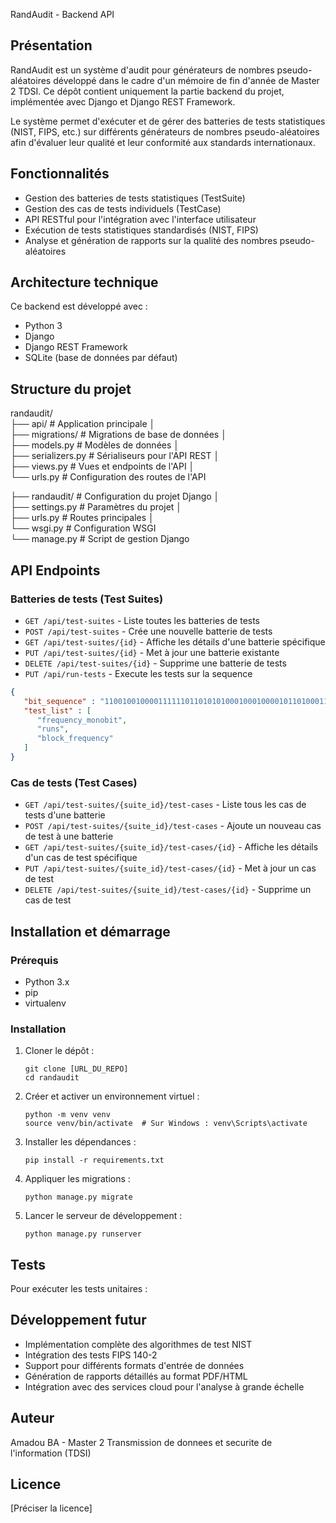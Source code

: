 RandAudit - Backend API

## Présentation

RandAudit est un système d'audit pour générateurs de nombres pseudo-aléatoires développé dans le cadre d'un mémoire de fin d'année de Master 2 TDSI. Ce dépôt contient uniquement la partie backend du projet, implémentée avec Django et Django REST Framework.

Le système permet d'exécuter et de gérer des batteries de tests statistiques (NIST, FIPS, etc.) sur différents générateurs de nombres pseudo-aléatoires afin d'évaluer leur qualité et leur conformité aux standards internationaux.

## Fonctionnalités

- Gestion des batteries de tests statistiques (TestSuite)
- Gestion des cas de tests individuels (TestCase)
- API RESTful pour l'intégration avec l'interface utilisateur
- Exécution de tests statistiques standardisés (NIST, FIPS)
- Analyse et génération de rapports sur la qualité des nombres pseudo-aléatoires

## Architecture technique

Ce backend est développé avec :
- Python 3
- Django
- Django REST Framework
- SQLite (base de données par défaut)

## Structure du projet
randaudit/  
├── api/ # Application principale │  
├── migrations/ # Migrations de base de données │  
├── models.py # Modèles de données │  
├── serializers.py # Sérialiseurs pour l'API REST │  
├── views.py # Vues et endpoints de l'API │  
└── urls.py # Configuration des routes de l'API  
 
├── randaudit/ # Configuration du projet Django │  
├── settings.py # Paramètres du projet │  
├── urls.py # Routes principales │  
└── wsgi.py # Configuration WSGI  
└── manage.py # Script de gestion Django  

## API Endpoints

### Batteries de tests (Test Suites)
- `GET /api/test-suites` - Liste toutes les batteries de tests
- `POST /api/test-suites` - Crée une nouvelle batterie de tests
- `GET /api/test-suites/{id}` - Affiche les détails d'une batterie spécifique
- `PUT /api/test-suites/{id}` - Met à jour une batterie existante
- `DELETE /api/test-suites/{id}` - Supprime une batterie de tests
- `PUT /api/run-tests` - Execute les tests sur la sequence
```json
{
   "bit_sequence" : "1100100100001111110110101010001000100001011010001100001000110100110001001100011001100010100010111000",
   "test_list" : [
      "frequency_monobit",
      "runs",
      "block_frequency"
   ]
}
```

### Cas de tests (Test Cases)
- `GET /api/test-suites/{suite_id}/test-cases` - Liste tous les cas de tests d'une batterie
- `POST /api/test-suites/{suite_id}/test-cases` - Ajoute un nouveau cas de test à une batterie
- `GET /api/test-suites/{suite_id}/test-cases/{id}` - Affiche les détails d'un cas de test spécifique
- `PUT /api/test-suites/{suite_id}/test-cases/{id}` - Met à jour un cas de test
- `DELETE /api/test-suites/{suite_id}/test-cases/{id}` - Supprime un cas de test

## Installation et démarrage

### Prérequis
- Python 3.x
- pip
- virtualenv

### Installation
1. Cloner le dépôt :
   ```
   git clone [URL_DU_REPO]
   cd randaudit
   ```

2. Créer et activer un environnement virtuel :
   ```
   python -m venv venv
   source venv/bin/activate  # Sur Windows : venv\Scripts\activate
   ```

3. Installer les dépendances :
   ```
   pip install -r requirements.txt
   ```

4. Appliquer les migrations :
   ```
   python manage.py migrate
   ```

5. Lancer le serveur de développement :
   ```
   python manage.py runserver
   ```

## Tests
Pour exécuter les tests unitaires :



## Développement futur

- Implémentation complète des algorithmes de test NIST
- Intégration des tests FIPS 140-2
- Support pour différents formats d'entrée de données
- Génération de rapports détaillés au format PDF/HTML
- Intégration avec des services cloud pour l'analyse à grande échelle

## Auteur

Amadou BA - Master 2 Transmission de donnees et securite de l'information (TDSI)

## Licence

[Préciser la licence]
